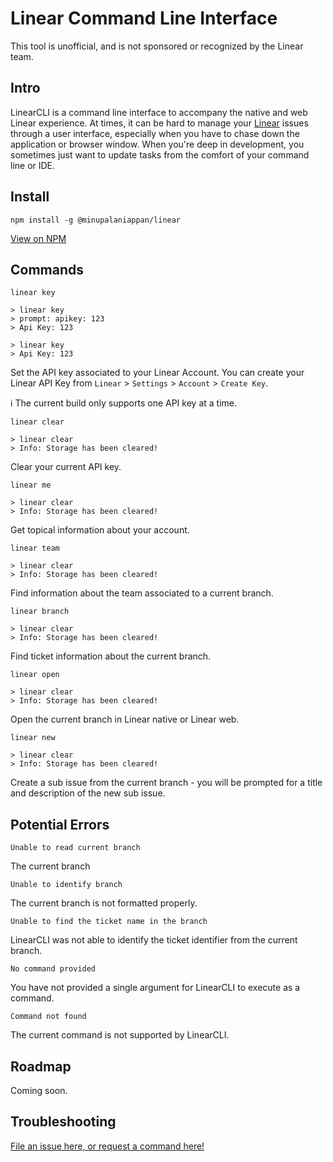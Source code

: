 # Linear Command Line Interface

This tool is unofficial, and is not sponsored or recognized by the Linear team.

## Intro

LinearCLI is a command line interface to accompany the native and web Linear experience. At times, it can be hard to manage your [Linear](https://github.com/linear) issues through a user interface, especially when you have to chase down the application or browser window. When you're deep in development, you sometimes just want to update tasks from the comfort of your command line or IDE.

## Install

```
npm install -g @minupalaniappan/linear
```

[View on NPM](https://www.npmjs.com/package/@minupalaniappan/linear)

## Commands
`linear key`

```
> linear key
> prompt: apikey: 123
> Api Key: 123
```

```
> linear key
> Api Key: 123
```

Set the API key associated to your Linear Account. You can create your Linear API Key from `Linear` > `Settings` > `Account` > `Create Key`. 

ℹ️ The current build only supports one API key at a time.

`linear clear`

```
> linear clear
> Info: Storage has been cleared!
```

Clear your current API key.

`linear me`

```
> linear clear
> Info: Storage has been cleared!
```

Get topical information about your account.

`linear team`

```
> linear clear
> Info: Storage has been cleared!
```

Find information about the team associated to a current branch.

`linear branch`

```
> linear clear
> Info: Storage has been cleared!
```

Find ticket information about the current branch.

`linear open`

```
> linear clear
> Info: Storage has been cleared!
```

Open the current branch in Linear native or Linear web.

`linear new`

```
> linear clear
> Info: Storage has been cleared!
```

Create a sub issue from the current branch - you will be prompted for a title and description of the new sub issue.

## Potential Errors

`Unable to read current branch`

The current branch 

`Unable to identify branch`

The current branch is not formatted properly.

`Unable to find the ticket name in the branch`

LinearCLI was not able to identify the ticket identifier from the current branch.

`No command provided`

You have not provided a single argument for LinearCLI to execute as a command.

`Command not found`

The current command is not supported by LinearCLI.

## Roadmap

Coming soon.

## Troubleshooting

[File an issue here, or request a command here!](https://github.com/minupalaniappan/linear-cli/issues/new)